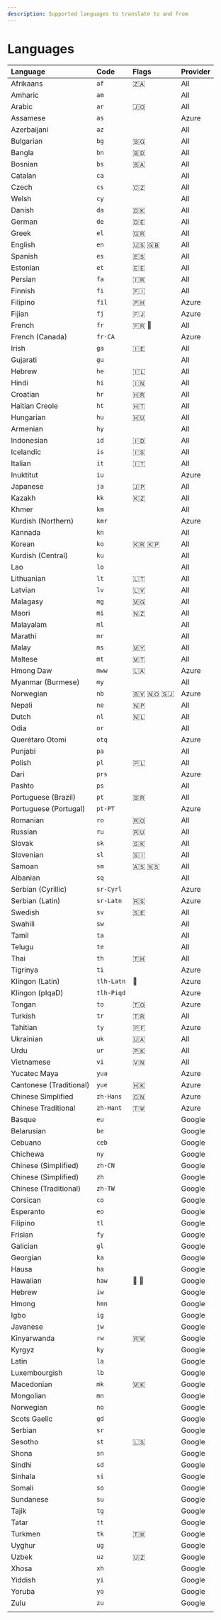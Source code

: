 ```yaml
---
description: Supported languages to translate to and from
---
```


# Languages

| Language | Code | Flags | Provider |
| :--- | :--- | :--- | :--- |
| Afrikaans | `af` | 🇿🇦 | All |
| Amharic | `am` |  | All |
| Arabic | `ar` | 🇯🇴 | All |
| Assamese | `as` |  | Azure |
| Azerbaijani | `az` |  | All |
| Bulgarian | `bg` | 🇧🇬 | All |
| Bangla | `bn` | 🇧🇩 | All |
| Bosnian | `bs` | 🇧🇦 | All |
| Catalan | `ca` |  | All |
| Czech | `cs` | 🇨🇿 | All |
| Welsh | `cy` |  | All |
| Danish | `da` | 🇩🇰 | All |
| German | `de` | 🇩🇪 | All |
| Greek | `el` | 🇬🇷 | All |
| English | `en` | 🇺🇸 🇬🇧 | All |
| Spanish | `es` | 🇪🇸 | All |
| Estonian | `et` | 🇪🇪 | All |
| Persian | `fa` | 🇮🇷 | All |
| Finnish | `fi` | 🇫🇮 | All |
| Filipino | `fil` | 🇵🇭 | Azure |
| Fijian | `fj` | 🇫🇯 | Azure |
| French | `fr` | 🇫🇷 🥖 | All |
| French \(Canada\) | `fr-CA` |  | Azure |
| Irish | `ga` | 🇮🇪 | All |
| Gujarati | `gu` |  | All |
| Hebrew | `he` | 🇮🇱 | All |
| Hindi | `hi` | 🇮🇳 | All |
| Croatian | `hr` | 🇭🇷 | All |
| Haitian Creole | `ht` | 🇭🇹 | All |
| Hungarian | `hu` | 🇭🇺 | All |
| Armenian | `hy` |  | All |
| Indonesian | `id` | 🇮🇩 | All |
| Icelandic | `is` | 🇮🇸 | All |
| Italian | `it` | 🇮🇹 | All |
| Inuktitut | `iu` |  | Azure |
| Japanese | `ja` | 🇯🇵 | All |
| Kazakh | `kk` | 🇰🇿 | All |
| Khmer | `km` |  | All |
| Kurdish \(Northern\) | `kmr` |  | Azure |
| Kannada | `kn` |  | All |
| Korean | `ko` | 🇰🇷 🇰🇵 | All |
| Kurdish \(Central\) | `ku` |  | All |
| Lao | `lo` |  | All |
| Lithuanian | `lt` | 🇱🇹 | All |
| Latvian | `lv` | 🇱🇻 | All |
| Malagasy | `mg` | 🇲🇬 | All |
| Maori | `mi` | 🇳🇿 | All |
| Malayalam | `ml` |  | All |
| Marathi | `mr` |  | All |
| Malay | `ms` | 🇲🇾 | All |
| Maltese | `mt` | 🇲🇹 | All |
| Hmong Daw | `mww` | 🇱🇦 | Azure |
| Myanmar \(Burmese\) | `my` |  | All |
| Norwegian | `nb` | 🇧🇻 🇳🇴 🇸🇯 | Azure |
| Nepali | `ne` | 🇳🇵 | All |
| Dutch | `nl` | 🇳🇱 | All |
| Odia | `or` |  | All |
| Querétaro Otomi | `otq` |  | Azure |
| Punjabi | `pa` |  | All |
| Polish | `pl` | 🇵🇱 | All |
| Dari | `prs` |  | Azure |
| Pashto | `ps` |  | All |
| Portuguese \(Brazil\) | `pt` | 🇧🇷 | All |
| Portuguese \(Portugal\) | `pt-PT` |  | Azure |
| Romanian | `ro` | 🇷🇴 | All |
| Russian | `ru` | 🇷🇺 | All |
| Slovak | `sk` | 🇸🇰 | All |
| Slovenian | `sl` | 🇸🇮 | All |
| Samoan | `sm` | 🇦🇸 🇼🇸 | All |
| Albanian | `sq` |  | All |
| Serbian \(Cyrillic\) | `sr-Cyrl` |  | Azure |
| Serbian \(Latin\) | `sr-Latn` | 🇷🇸 | Azure |
| Swedish | `sv` | 🇸🇪 | All |
| Swahili | `sw` |  | All |
| Tamil | `ta` |  | All |
| Telugu | `te` |  | All |
| Thai | `th` | 🇹🇭 | All |
| Tigrinya | `ti` |  | Azure |
| Klingon \(Latin\) | `tlh-Latn` | 🖖 | Azure |
| Klingon \(pIqaD\) | `tlh-Piqd` |  | Azure |
| Tongan | `to` | 🇹🇴 | Azure |
| Turkish | `tr` | 🇹🇷 | All |
| Tahitian | `ty` | 🇵🇫 | Azure |
| Ukrainian | `uk` | 🇺🇦 | All |
| Urdu | `ur` | 🇵🇰 | All |
| Vietnamese | `vi` | 🇻🇳 | All |
| Yucatec Maya | `yua` |  | Azure |
| Cantonese \(Traditional\) | `yue` | 🇭🇰 | Azure |
| Chinese Simplified | `zh-Hans` | 🇨🇳 | Azure |
| Chinese Traditional | `zh-Hant` | 🇹🇼 | Azure |
| Basque | `eu` |  | Google |
| Belarusian | `be` |  | Google |
| Cebuano | `ceb` |  | Google |
| Chichewa | `ny` |  | Google |
| Chinese \(Simplified\) | `zh-CN` |  | Google |
| Chinese \(Simplified\) | `zh` |  | Google |
| Chinese \(Traditional\) | `zh-TW` |  | Google |
| Corsican | `co` |  | Google |
| Esperanto | `eo` |  | Google |
| Filipino | `tl` |  | Google |
| Frisian | `fy` |  | Google |
| Galician | `gl` |  | Google |
| Georgian | `ka` |  | Google |
| Hausa | `ha` |  | Google |
| Hawaiian | `haw` | 🤙 🍍 | Google |
| Hebrew | `iw` |  | Google |
| Hmong | `hmn` |  | Google |
| Igbo | `ig` |  | Google |
| Javanese | `jw` |  | Google |
| Kinyarwanda | `rw` | 🇷🇼 | Google |
| Kyrgyz | `ky` |  | Google |
| Latin | `la` |  | Google |
| Luxembourgish | `lb` |  | Google |
| Macedonian | `mk` | 🇲🇰 | Google |
| Mongolian | `mn` |  | Google |
| Norwegian | `no` |  | Google |
| Scots Gaelic | `gd` |  | Google |
| Serbian | `sr` |  | Google |
| Sesotho | `st` | 🇱🇸 | Google |
| Shona | `sn` |  | Google |
| Sindhi | `sd` |  | Google |
| Sinhala | `si` |  | Google |
| Somali | `so` |  | Google |
| Sundanese | `su` |  | Google |
| Tajik | `tg` |  | Google |
| Tatar | `tt` |  | Google |
| Turkmen | `tk` | 🇹🇲 | Google |
| Uyghur | `ug` |  | Google |
| Uzbek | `uz` | 🇺🇿 | Google |
| Xhosa | `xh` |  | Google |
| Yiddish | `yi` |  | Google |
| Yoruba | `yo` |  | Google |
| Zulu | `zu` |  | Google |
|  |  |  |  |

